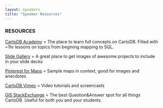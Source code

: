 ```yaml
---
layout: speakers
title: "Speaker Resources"
---
```

### RESOURCES

[CartoDB Academy](http://academy.cartodb.com/) = The place to learn full concepts on CartoDB. Filled with ~1hr lessons on topics from begining mapping to SQL.

[Slide Gallery](https://www.flickr.com/photos/62832379@N00/) = A great place to get images of awesome projects to include in your slide decks

[Pinterest for Maps](http://www.pinterest.com/andrewxhill/interactive-maps/) = Sample maps in context, good for images and anecdotes

[CartoDB Vimeo](https://vimeo.com/channels/cartodb) = Video tutorials and screencasts

[GIS StackExchange](http://gis.stackexchange.com/questions/tagged/cartodb) = The best Question&Answer spot for all things CartoDB. Useful for both you and your students.
